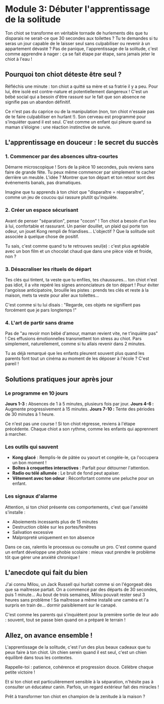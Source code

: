 # Module 3: Débuter l'apprentissage de la solitude

Ton chiot se transforme en véritable tornade de hurlements dès que tu disparais ne serait-ce que 30 secondes aux toilettes ? Tu te demandes si tu seras un jour capable de le laisser seul sans culpabiliser ou revenir à un appartement dévasté ? Pas de panique, l'apprentissage de la solitude, c'est comme apprendre à nager : ça se fait étape par étape, sans jamais jeter le chiot à l'eau !

## Pourquoi ton chiot déteste être seul ?

Réfléchis une minute : ton chiot a quitté sa mère et sa fratrie il y a peu. Pour lui, être isolé est contre-nature et potentiellement dangereux ! C'est un bébé social qui a besoin d'être rassuré sur le fait que son absence ne signifie pas un abandon définitif.

Ce n'est pas du caprice ou de la manipulation (non, ton chiot n'essaie pas de te faire culpabiliser en hurlant !). Son cerveau est programmé pour s'inquiéter quand il est seul. C'est comme un enfant qui pleure quand sa maman s'éloigne : une réaction instinctive de survie.

## L'apprentissage en douceur : le secret du succès

### 1. Commencer par des absences ultra-courtes

Démarre microscopique ! Sors de la pièce 10 secondes, puis reviens sans faire de grande fête. Tu peux même commencer par simplement te cacher derrière un meuble. L'idée ? Montrer que ton départ et ton retour sont des événements banals, pas dramatiques.

Imagine que tu apprends à ton chiot que "disparaître = réapparaître", comme un jeu de coucou qui rassure plutôt qu'inquiète.

### 2. Créer un espace sécurisant

Avant de penser "séparation", pense "cocon" ! Ton chiot a besoin d'un lieu à lui, confortable et rassurant. Un panier douillet, un plaid qui porte ton odeur, un jouet Kong rempli de friandises... L'objectif ? Que la solitude soit associée à quelque chose de positif.

Tu sais, c'est comme quand tu te retrouves seul(e) : c'est plus agréable avec un bon film et un chocolat chaud que dans une pièce vide et froide, non ?

### 3. Désacraliser les rituels de départ

Tes clés qui tintent, ta veste que tu enfiles, tes chaussures... ton chiot n'est pas idiot, il a vite repéré les signes annonciateurs de ton départ ! Pour éviter l'angoisse anticipatoire, brouille les pistes : prends tes clés et reste à la maison, mets ta veste pour aller aux toilettes...

C'est comme si tu lui disais : "Regarde, ces objets ne signifient pas forcément que je pars longtemps !"

### 4. L'art de partir sans drame

Pas de "au revoir mon bébé d'amour, maman revient vite, ne t'inquiète pas" ! Ces effusions émotionnelles transmettent ton stress au chiot. Pars simplement, naturellement, comme si tu allais revenir dans 2 minutes.

Tu as déjà remarqué que les enfants pleurent souvent plus quand les parents font tout un cinéma au moment de les déposer à l'école ? C'est pareil !

## Solutions pratiques jour après jour

### Le programme en 10 jours

**Jours 1-3 :** Absences de 1 à 5 minutes, plusieurs fois par jour. 
**Jours 4-6 :** Augmente progressivement à 15 minutes.
**Jours 7-10 :** Tente des périodes de 30 minutes à 1 heure.

Ce n'est pas une course ! Si ton chiot régresse, reviens à l'étape précédente. Chaque chiot a son rythme, comme les enfants qui apprennent à marcher.

### Les outils qui sauvent

- **Kong glacé** : Remplis-le de pâtée ou yaourt et congèle-le, ça l'occupera un bon moment !
- **Boîtes à croquettes interactives** : Parfait pour détourner l'attention.
- **Radio ou télé allumée** : Le bruit de fond peut apaiser.
- **Vêtement avec ton odeur** : Réconfortant comme une peluche pour un enfant.

### Les signaux d'alarme

Attention, si ton chiot présente ces comportements, c'est que l'anxiété s'installe :
- Aboiements incessants plus de 15 minutes
- Destruction ciblée sur les portes/fenêtres
- Salivation excessive
- Malpropreté uniquement en ton absence

Dans ce cas, ralentis le processus ou consulte un pro. C'est comme quand un enfant développe une phobie scolaire : mieux vaut prendre le problème tôt que gérer une anxiété chronique !

## L'anecdote qui fait du bien

J'ai connu Milou, un Jack Russell qui hurlait comme si on l'égorgeait dès que sa maîtresse partait. On a commencé par des départs de 30 secondes, puis 1 minute... Au bout de trois semaines, Milou pouvait rester seul 3 heures sans problème ! Sa maîtresse a même installé une caméra et l'a surpris en train de... dormir paisiblement sur le canapé.

C'est comme les parents qui s'inquiètent pour la première sortie de leur ado : souvent, tout se passe bien quand on a préparé le terrain !

## Allez, on avance ensemble !

L'apprentissage de la solitude, c'est l'un des plus beaux cadeaux que tu peux faire à ton chiot. Un chien serein quand il est seul, c'est un chien équilibré dans tous les contextes.

Rappelle-toi : patience, cohérence et progression douce. Célèbre chaque petite victoire !

Et si ton chiot est particulièrement sensible à la séparation, n'hésite pas à consulter un éducateur canin. Parfois, un regard extérieur fait des miracles !

Prêt à transformer ton chiot en champion de la zenitude à la maison ? 